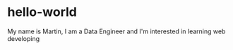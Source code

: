 # hello-world
My name is Martin, I am a Data Engineer and I'm interested in learning web developing
